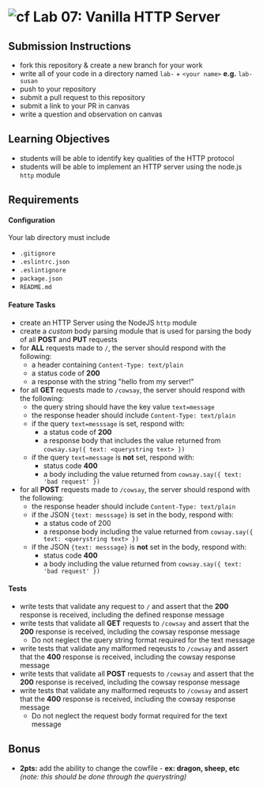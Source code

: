 ![cf](https://i.imgur.com/7v5ASc8.png) Lab 07: Vanilla HTTP Server
======

## Submission Instructions
  * fork this repository & create a new branch for your work
  * write all of your code in a directory named `lab-` + `<your name>` **e.g.** `lab-susan`
  * push to your repository
  * submit a pull request to this repository
  * submit a link to your PR in canvas
  * write a question and observation on canvas

## Learning Objectives  
* students will be able to identify key qualities of the HTTP protocol
* students will be able to implement an HTTP server using the node.js `http` module

## Requirements
#### Configuration  
<!-- list of files, configurations, tools, etc that are required -->
Your lab directory must include  
* `.gitignore`
* `.eslintrc.json`
* `.eslintignore`
* `package.json`
* `README.md`

#### Feature Tasks  
* create an HTTP Server using the NodeJS `http` module
* create a *custom* body parsing module that is used for parsing the body of all **POST** and **PUT** requests
* for **ALL** requests made to `/`, the server should respond with the following:
  * a header containing `Content-Type: text/plain`
  * a status code of **200**
  * a response with the string "hello from my server!"
* for all **GET** requests made to `/cowsay`, the server should respond with the following:
  * the query string should have the key value `text=message`
  * the response header should include `Content-Type: text/plain`
  * if the query `text=messsage` is set, respond with:
    * a status code of **200**
    * a response body that includes the value returned from `cowsay.say({ text: <querystring text> })`
  * if the query `text=message` is **not** set, respond with:
    * status code **400**
    * a body including the value returned from `cowsay.say({ text: 'bad request' })`
* for all **POST** requests made to `/cowsay`, the server should respond with the following:
  * the response header should include `Content-Type: text/plain`
  * if the JSON `{text: messsage}` is set in the body, respond with:
    * a status code of 200
    * a response body including the value returned from `cowsay.say({ text: <querystring text> })`
  * if the JSON `{text: messsage}` is **not** set in the body, respond with:
      * status code **400**
      * a body including the value returned from `cowsay.say({ text: 'bad request' })`

#### Tests
* write tests that validate any request to `/` and assert that the **200** response is received, including the defined response message
* write tests that validate all **GET** requests to `/cowsay` and assert that the **200** response is received, including the cowsay response message
  - Do not neglect the query string format required for the text message
* write tests that validate any malformed reqeusts to `/cowsay` and assert that the **400** response is received, including the cowsay response message
* write tests that validate all **POST** requests to `/cowsay` and assert that the **200** response is received, including the cowsay response message
* write tests that validate any malformed reqeusts to `/cowsay` and assert that the **400** response is received, including the cowsay response message
  - Do not neglect the request body format required for the text message

## Bonus
* **2pts:** add the ability to change the cowfile - **ex: dragon, sheep, etc** _(note: this should be done through the querystring)_
